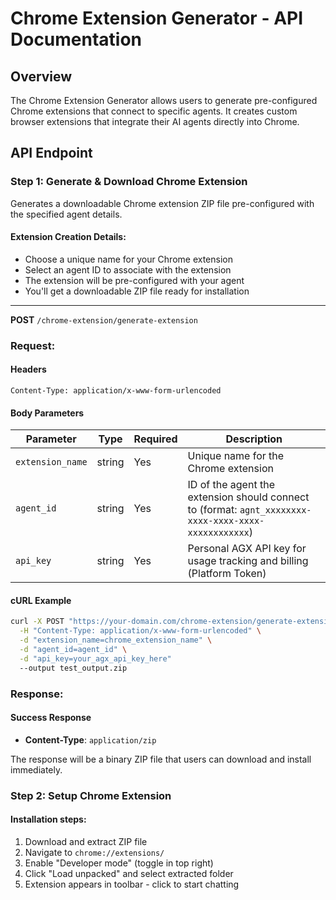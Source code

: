 # Chrome Extension Generator - API Documentation

## Overview
The Chrome Extension Generator allows users to generate pre-configured Chrome extensions that connect to specific agents.
It creates custom browser extensions that integrate their AI agents directly into Chrome.

## API Endpoint

### Step 1: Generate & Download Chrome Extension

Generates a downloadable Chrome extension ZIP file pre-configured with the specified agent details.

#### Extension Creation Details:
- Choose a unique name for your Chrome extension
- Select an agent ID to associate with the extension
- The extension will be pre-configured with your agent
- You'll get a downloadable ZIP file ready for installation

-------------------------------------------------------------------

**POST** `/chrome-extension/generate-extension`

### Request:

#### Headers
```
Content-Type: application/x-www-form-urlencoded
```

#### Body Parameters
| Parameter | Type | Required | Description |
|-----------|------|----------|-------------|
| `extension_name` | string | Yes | Unique name for the Chrome extension |
| `agent_id` | string | Yes | ID of the agent the extension should connect to (format: `agnt_xxxxxxxx-xxxx-xxxx-xxxx-xxxxxxxxxxxx`) |
| `api_key` | string | Yes | Personal AGX API key for usage tracking and billing (Platform Token)|

#### cURL Example
```bash
curl -X POST "https://your-domain.com/chrome-extension/generate-extension" \
  -H "Content-Type: application/x-www-form-urlencoded" \
  -d "extension_name=chrome_extension_name" \
  -d "agent_id=agent_id" \
  -d "api_key=your_agx_api_key_here"
  --output test_output.zip
```

### Response:

#### Success Response
- **Content-Type**: `application/zip`

The response will be a binary ZIP file that users can download and install immediately.

### Step 2: Setup Chrome Extension

#### Installation steps:

1. Download and extract ZIP file
2. Navigate to `chrome://extensions/`
3. Enable "Developer mode" (toggle in top right)
4. Click "Load unpacked" and select extracted folder
5. Extension appears in toolbar - click to start chatting

